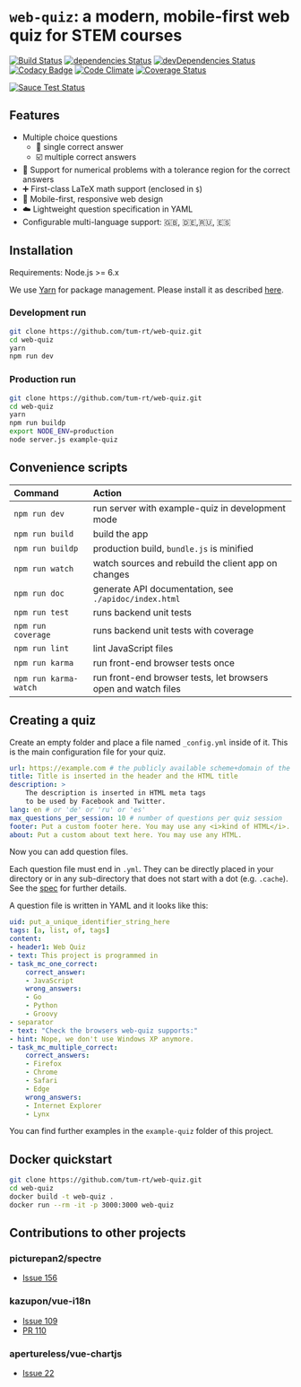 # `web-quiz`: a modern, mobile-first web quiz for STEM courses

[![Build Status](https://travis-ci.org/tum-rt/web-quiz.svg?branch=master)](https://travis-ci.org/tum-rt/web-quiz)
[![dependencies Status](https://david-dm.org/tum-rt/web-quiz/status.svg)](https://david-dm.org/tum-rt/web-quiz)
[![devDependencies Status](https://david-dm.org/tum-rt/web-quiz/dev-status.svg)](https://david-dm.org/tum-rt/web-quiz?type=dev)
[![Codacy Badge](https://api.codacy.com/project/badge/Grade/e472f63f397543a584f70b427b5ef51d)](https://www.codacy.com/app/tum-rt/web-quiz?utm_source=github.com&amp;utm_medium=referral&amp;utm_content=tum-rt/web-quiz&amp;utm_campaign=Badge_Grade)
[![Code Climate](https://codeclimate.com/github/tum-rt/web-quiz/badges/gpa.svg)](https://codeclimate.com/github/tum-rt/web-quiz)
[![Coverage Status](https://coveralls.io/repos/github/tum-rt/web-quiz/badge.svg?branch=master)](https://coveralls.io/github/tum-rt/web-quiz?branch=master)

[![Sauce Test Status](https://saucelabs.com/browser-matrix/web-quiz.svg)](https://saucelabs.com/u/web-quiz)

## Features
* Multiple choice questions
    * :radio_button: single correct answer
    * :ballot_box_with_check: multiple correct answers
* :1234: Support for numerical problems with a tolerance region for the correct answers
* :heavy_plus_sign: First-class LaTeX math support (enclosed in `$`)
* :racehorse: Mobile-first, responsive web design
* :cloud: Lightweight question specification in YAML
* Configurable multi-language support: :uk:, :de:,:ru:, :es:

## Installation

Requirements: Node.js >= 6.x

We use [Yarn](https://yarnpkg.com/) for package management.
Please install it as described [here](https://yarnpkg.com/en/docs/install).

### Development run

```sh
git clone https://github.com/tum-rt/web-quiz.git
cd web-quiz
yarn
npm run dev
```

### Production run
```sh
git clone https://github.com/tum-rt/web-quiz.git
cd web-quiz
yarn
npm run buildp
export NODE_ENV=production
node server.js example-quiz
```

## Convenience scripts

| Command               | Action                                                         |
|:----------------------|:---------------------------------------------------------------|
| `npm run dev`         | run server with example-quiz in development mode               |
| `npm run build`       | build the app                                                  |
| `npm run buildp`      | production build, `bundle.js` is minified                      |
| `npm run watch`       | watch sources and rebuild the client app on changes            |
| `npm run doc`         | generate API documentation, see `./apidoc/index.html`          |
| `npm run test`        | runs backend unit tests                                        |
| `npm run coverage`    | runs backend unit tests with coverage                          |
| `npm run lint`        | lint JavaScript files                                          |
| `npm run karma`       | run front-end browser tests once                               |
| `npm run karma-watch` | run front-end browser tests, let browsers open and watch files |

## Creating a quiz
Create an empty folder and place a file named `_config.yml` inside of it.
This is the main configuration file for your quiz.

```yaml
url: https://example.com # the publicly available scheme+domain of the quiz
title: Title is inserted in the header and the HTML title
description: >
    The description is inserted in HTML meta tags
    to be used by Facebook and Twitter.
lang: en # or 'de' or 'ru' or 'es'
max_questions_per_session: 10 # number of questions per quiz session
footer: Put a custom footer here. You may use any <i>kind of HTML</i>.
about: Put a custom about text here. You may use any HTML.
```

Now you can add question files.

Each question file must end in `.yml`.
They can be directly placed in your directory or in any sub-directory that does
not start with a dot (e.g. `.cache`).
See the [spec](https://github.com/tum-rt/web-quiz/tree/master/spec) for further details.

A question file is written in YAML and it looks like this:

```yaml
uid: put_a_unique_identifier_string_here
tags: [a, list, of, tags]
content:
- header1: Web Quiz
- text: This project is programmed in
- task_mc_one_correct:
    correct_answer:
    - JavaScript
    wrong_answers:
    - Go
    - Python
    - Groovy
- separator
- text: "Check the browsers web-quiz supports:"
- hint: Nope, we don't use Windows XP anymore.
- task_mc_multiple_correct:
    correct_answers:
    - Firefox
    - Chrome
    - Safari
    - Edge
    wrong_answers:
    - Internet Explorer
    - Lynx
```

You can find further examples in the `example-quiz` folder of this project.

## Docker quickstart

```sh
git clone https://github.com/tum-rt/web-quiz.git
cd web-quiz
docker build -t web-quiz .
docker run --rm -it -p 3000:3000 web-quiz
```

## Contributions to other projects

### picturepan2/spectre
- [Issue 156](https://github.com/picturepan2/spectre/issues/156)

### kazupon/vue-i18n
- [Issue 109](https://github.com/kazupon/vue-i18n/issues/109)
- [PR 110](https://github.com/kazupon/vue-i18n/pull/110)

### apertureless/vue-chartjs
- [Issue 22](https://github.com/apertureless/vue-chartjs/issues/22)
